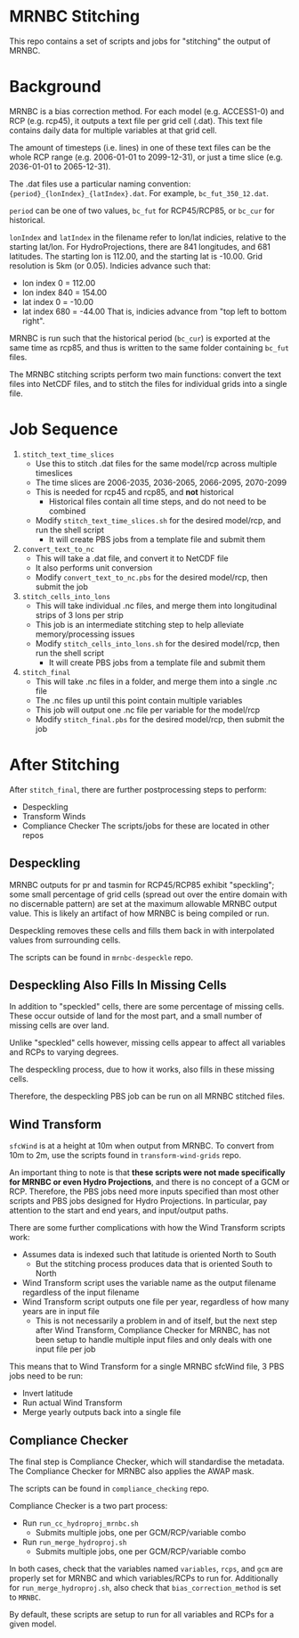 # MRNBC Stitching
This repo contains a set of scripts and jobs for "stitching" the output of MRNBC.



# Background
MRNBC is a bias correction method. For each model (e.g. ACCESS1-0) and RCP (e.g. rcp45), it outputs a text file per grid cell (.dat). This text file contains daily data for multiple variables at that grid cell.

The amount of timesteps (i.e. lines) in one of these text files can be the whole RCP range (e.g. 2006-01-01 to 2099-12-31), or just a time slice (e.g. 2036-01-01 to 2065-12-31).

The .dat files use a particular naming convention: `{period}_{lonIndex}_{latIndex}.dat`.
For example, `bc_fut_350_12.dat`.

`period` can be one of two values, `bc_fut` for RCP45/RCP85, or `bc_cur` for historical.

`lonIndex` and `latIndex` in the filename refer to lon/lat indicies, relative to the starting lat/lon. For HydroProjections, there are 841 longitudes, and 681 latitudes. The starting lon is 112.00, and the starting lat is -10.00. Grid resolution is 5km (or 0.05). Indicies advance such that:
* lon index 0 = 112.00
* lon index 840 = 154.00
* lat index 0 = -10.00
* lat index 680 = -44.00
That is, indicies advance from "top left to bottom right".

MRNBC is run such that the historical period (`bc_cur`) is exported at the same time as rcp85, and thus is written to the same folder containing `bc_fut` files.

The MRNBC stitching scripts perform two main functions: convert the text files into NetCDF files, and to stitch the files for individual grids into a single file.



# Job Sequence
1. `stitch_text_time_slices`
   * Use this to stitch .dat files for the same model/rcp across multiple timeslices
   * The time slices are 2006-2035, 2036-2065, 2066-2095, 2070-2099
   * This is needed for rcp45 and rcp85, and **not** historical
     * Historical files contain all time steps, and do not need to be combined
   * Modify `stitch_text_time_slices.sh` for the desired model/rcp, and run the shell script
     * It will create PBS jobs from a template file and submit them
2. `convert_text_to_nc`
   * This will take a .dat file, and convert it to NetCDF file
   * It also performs unit conversion
   * Modify `convert_text_to_nc.pbs` for the desired model/rcp, then submit the job
3. `stitch_cells_into_lons`
   * This will take individual .nc files, and merge them into longitudinal strips of 3 lons per strip
   * This job is an intermediate stitching step to help alleviate memory/processing issues
   * Modify `stitch_cells_into_lons.sh` for the desired model/rcp, then run the shell script
     * It will create PBS jobs from a template file and submit them
4. `stitch_final`
   * This will take .nc files in a folder, and merge them into a single .nc file
   * The .nc files up until this point contain multiple variables
   * This job will output one .nc file per variable for the model/rcp
   * Modify `stitch_final.pbs` for the desired model/rcp, then submit the job



# After Stitching
After `stitch_final`, there are further postprocessing steps to perform:
* Despeckling
* Transform Winds
* Compliance Checker
The scripts/jobs for these are located in other repos

## Despeckling
MRNBC outputs for pr and tasmin for RCP45/RCP85 exhibit "speckling"; some small percentage of grid cells (spread out over the entire domain with no discernable pattern) are set at the maximum allowable MRNBC output value. This is likely an artifact of how MRNBC is being compiled or run.

Despeckling removes these cells and fills them back in with interpolated values from surrounding cells.

The scripts can be found in `mrnbc-despeckle` repo.

## Despeckling Also Fills In Missing Cells
In addition to "speckled" cells, there are some percentage of missing cells. These occur outside of land for the most part, and a small number of missing cells are over land.

Unlike "speckled" cells however, missing cells appear to affect all variables and RCPs to varying degrees.

The despeckling process, due to how it works, also fills in these missing cells. 

Therefore, the despeckling PBS job can be run on all MRNBC stitched files.

## Wind Transform
`sfcWind` is at a height at 10m when output from MRNBC. To convert from 10m to 2m, use the scripts found in `transform-wind-grids` repo.

An important thing to note is that **these scripts were not made specifically for MRNBC or even Hydro Projections**, and there is no concept of a GCM or RCP. Therefore, the PBS jobs need more inputs specified than most other scripts and PBS jobs designed for Hydro Projections. In particular, pay attention to the start and end years, and input/output paths.

There are some further complications with how the Wind Transform scripts work:
* Assumes data is indexed such that latitude is oriented North to South
  * But the stitching process produces data that is oriented South to North
* Wind Transform script uses the variable name as the output filename regardless of the input filename
* Wind Transform script outputs one file per year, regardless of how many years are in input file
  * This is not necessarily a problem in and of itself, but the next step after Wind Transform, Compliance Checker for MRNBC, has not been setup to handle multiple input files and only deals with one input file per job

This means that to Wind Transform for a single MRNBC sfcWind file, 3 PBS jobs need to be run:
* Invert latitude
* Run actual Wind Transform
* Merge yearly outputs back into a single file

## Compliance Checker
The final step is Compliance Checker, which will standardise the metadata. The Compliance Checker for MRNBC also applies the AWAP mask.

The scripts can be found in `compliance_checking` repo.

Compliance Checker is a two part process:
* Run `run_cc_hydroproj_mrnbc.sh`
  * Submits multiple jobs, one per GCM/RCP/variable combo
* Run `run_merge_hydroproj.sh`
  * Submits multiple jobs, one per GCM/RCP/variable combo

In both cases, check that the variables named `variables`, `rcps`, and `gcm` are properly set for MRNBC and which variables/RCPs to run for. Additionally for `run_merge_hydroproj.sh`, also check that `bias_correction_method` is set to `MRNBC`.

By default, these scripts are setup to run for all variables and RCPs for a given model.